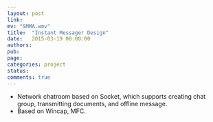 ```yaml
---
layout: post
link: 
mv: "SMMA.wmv"
title:  "Instant Messager Design"
date:   2015-03-19 00:00:00
authors: 
pub: 
page: 
categories: project
status:
comments: true
---
```

<ul>
<li>Network chatroom based on Socket, which supports creating chat group, transmitting documents, and offline message.</li>
<li>Based on Wincap, MFC.</li>
</ul>